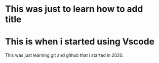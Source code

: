 # This was just to learn how to add title 

# This is when i started using Vscode

This was just learning git and github that i started in 2020. 
